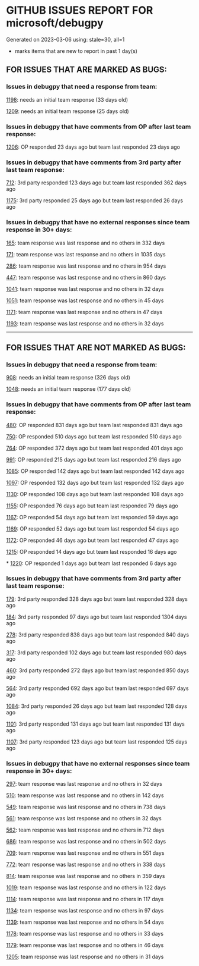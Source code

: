 
# GITHUB ISSUES REPORT FOR microsoft/debugpy


Generated on 2023-03-06 using: stale=30, all=1


* marks items that are new to report in past 1 day(s)


## FOR ISSUES THAT ARE MARKED AS BUGS:


### Issues in debugpy that need a response from team:


  [1198](https://github.com/microsoft/debugpy/issues/1198 "Crashes on ending debug session when using PyPy"): needs an initial team response (33 days old)

  [1209](https://github.com/microsoft/debugpy/issues/1209 "pydevd complaining about `attach_x86_64.dylib` on macOS on ARM"): needs an initial team response (25 days old)

### Issues in debugpy that have comments from OP after last team response:


  [1206](https://github.com/microsoft/debugpy/issues/1206 "Debugger with gevent doesn't hit breakpoints"): OP responded 23 days ago but team last responded 23 days ago

### Issues in debugpy that have comments from 3rd party after last team response:


  [712](https://github.com/microsoft/debugpy/issues/712 "notification like &quot;Failed launch debugger for child process xxxx&quot;."): 3rd party responded 123 days ago but team last responded 362 days ago

  [1175](https://github.com/microsoft/debugpy/issues/1175 "Debugging tests is not stopping on breakpoint"): 3rd party responded 25 days ago but team last responded 26 days ago

### Issues in debugpy that have no external responses since team response in 30+ days:


  [165](https://github.com/microsoft/debugpy/issues/165 "Entry points aren't being found while test debugging"): team response was last response and no others in 332 days

  [171](https://github.com/microsoft/debugpy/issues/171 "Ctrl+C causes KeyboardInterrupt inside pydevd"): team response was last response and no others in 1035 days

  [286](https://github.com/microsoft/debugpy/issues/286 "Attach to local process assumes i386 architecture? "): team response was last response and no others in 954 days

  [447](https://github.com/microsoft/debugpy/issues/447 "Running `breakpoint()` in the watch causes buggy behaviour"): team response was last response and no others in 860 days

  [1041](https://github.com/microsoft/debugpy/issues/1041 "Breakpoints on secondary threads don't trigger when using PyQt5"): team response was last response and no others in 32 days

  [1051](https://github.com/microsoft/debugpy/issues/1051 "debugpy gets &quot;stuck&quot; while using run by line in vscode jupyter notebook"): team response was last response and no others in 45 days

  [1171](https://github.com/microsoft/debugpy/issues/1171 "Debugger Not Stopping or Stopping in Random Places"): team response was last response and no others in 47 days

  [1193](https://github.com/microsoft/debugpy/issues/1193 "Debug crashes when running a Python2 subprocess"): team response was last response and no others in 32 days

---

## FOR ISSUES THAT ARE NOT MARKED AS BUGS:


### Issues in debugpy that need a response from team:


  [908](https://github.com/microsoft/debugpy/issues/908 "Create persistent custom commands"): needs an initial team response (326 days old)

  [1048](https://github.com/microsoft/debugpy/issues/1048 "Support for eventlet"): needs an initial team response (177 days old)

### Issues in debugpy that have comments from OP after last team response:


  [480](https://github.com/microsoft/debugpy/issues/480 "Error message for embedded python adapter timeout"): OP responded 831 days ago but team last responded 831 days ago

  [750](https://github.com/microsoft/debugpy/issues/750 "Support PEP 582 (__pypackages__) for just-my-code and user-uncaught exceptions"): OP responded 510 days ago but team last responded 510 days ago

  [764](https://github.com/microsoft/debugpy/issues/764 "Problems with python in VSC, eg. not working logs and pathlib and importlib.util"): OP responded 372 days ago but team last responded 401 days ago

  [991](https://github.com/microsoft/debugpy/issues/991 "Allow throwing exceptions in the debugger"): OP responded 215 days ago but team last responded 216 days ago

  [1085](https://github.com/microsoft/debugpy/issues/1085 "Return scope metadata on ScopesRequest"): OP responded 142 days ago but team last responded 142 days ago

  [1097](https://github.com/microsoft/debugpy/issues/1097 "debugpy.configure(python=) is not properly documented"): OP responded 132 days ago but team last responded 132 days ago

  [1130](https://github.com/microsoft/debugpy/issues/1130 "Allow server to configure its root"): OP responded 108 days ago but team last responded 108 days ago

  [1155](https://github.com/microsoft/debugpy/issues/1155 "Python debugger breaks on caught exception within a decorator and context manager"): OP responded 76 days ago but team last responded 79 days ago

  [1167](https://github.com/microsoft/debugpy/issues/1167 "Debugging support lazy variables"): OP responded 54 days ago but team last responded 59 days ago

  [1169](https://github.com/microsoft/debugpy/issues/1169 "Missing examples of configurations"): OP responded 52 days ago but team last responded 54 days ago

  [1172](https://github.com/microsoft/debugpy/issues/1172 "atexit not respected in subprocess.Popen"): OP responded 46 days ago but team last responded 47 days ago

  [1215](https://github.com/microsoft/debugpy/issues/1215 "[Feature request] Support Listening multiples port in vscode attach"): OP responded 14 days ago but team last responded 16 days ago

\* [1220](https://github.com/microsoft/debugpy/issues/1220 "Error attaching Python debugger with debugpy: 'Could not find .so for attach to process' on macbook m1"): OP responded 1 days ago but team last responded 6 days ago

### Issues in debugpy that have comments from 3rd party after last team response:


  [179](https://github.com/microsoft/debugpy/issues/179 "Build native binaries on ci and distribute those."): 3rd party responded 328 days ago but team last responded 328 days ago

  [184](https://github.com/microsoft/debugpy/issues/184 "Azure Build for ARM"): 3rd party responded 97 days ago but team last responded 1304 days ago

  [278](https://github.com/microsoft/debugpy/issues/278 "When ungrouped, list and dict variables have inconvenient sort order"): 3rd party responded 838 days ago but team last responded 840 days ago

  [317](https://github.com/microsoft/debugpy/issues/317 "Make variable order for dict keys configurable"): 3rd party responded 102 days ago but team last responded 980 days ago

  [460](https://github.com/microsoft/debugpy/issues/460 "Repeated debugpy.listen() calls should be an error"): 3rd party responded 272 days ago but team last responded 850 days ago

  [564](https://github.com/microsoft/debugpy/issues/564 "Ignore &quot;justMyCode&quot; flag when doing a step into target"): 3rd party responded 692 days ago but team last responded 697 days ago

  [1084](https://github.com/microsoft/debugpy/issues/1084 "Unnecessary truncation"): 3rd party responded 26 days ago but team last responded 128 days ago

  [1101](https://github.com/microsoft/debugpy/issues/1101 "Improve inline breakpoint experience to be similar to TypeScript's  "): 3rd party responded 131 days ago but team last responded 131 days ago

  [1107](https://github.com/microsoft/debugpy/issues/1107 "Add Python 3.11 to the ci"): 3rd party responded 123 days ago but team last responded 125 days ago

### Issues in debugpy that have no external responses since team response in 30+ days:


  [297](https://github.com/microsoft/debugpy/issues/297 "Could a disable_attach API available?"): team response was last response and no others in 32 days

  [510](https://github.com/microsoft/debugpy/issues/510 "Stop at breakpoints during evaluate request (recursive debugging)"): team response was last response and no others in 142 days

  [549](https://github.com/microsoft/debugpy/issues/549 "timeout or cancelling of debugpy.connect call"): team response was last response and no others in 738 days

  [561](https://github.com/microsoft/debugpy/issues/561 "Treat mapped files as my code"): team response was last response and no others in 32 days

  [562](https://github.com/microsoft/debugpy/issues/562 "Add support for terminateThreads request."): team response was last response and no others in 712 days

  [686](https://github.com/microsoft/debugpy/issues/686 "Don't show Locals for module-global frame"): team response was last response and no others in 502 days

  [709](https://github.com/microsoft/debugpy/issues/709 "Support pyside6 (without frame-eval mode)"): team response was last response and no others in 551 days

  [772](https://github.com/microsoft/debugpy/issues/772 "CXXABI requirement"): team response was last response and no others in 338 days

  [814](https://github.com/microsoft/debugpy/issues/814 "Provide a way to notify users of where a RecursionError happens"): team response was last response and no others in 359 days

  [1019](https://github.com/microsoft/debugpy/issues/1019 "justMyCode warning message is at the wrong level, not always accurate"): team response was last response and no others in 122 days

  [1114](https://github.com/microsoft/debugpy/issues/1114 "Display Python asyncio Tasks in VS Code Debugger"): team response was last response and no others in 117 days

  [1134](https://github.com/microsoft/debugpy/issues/1134 "async code debugging"): team response was last response and no others in 97 days

  [1139](https://github.com/microsoft/debugpy/issues/1139 "Unable to debug python files (only on remote server): Timed out waiting for debuggee to spawn"): team response was last response and no others in 54 days

  [1178](https://github.com/microsoft/debugpy/issues/1178 "Name debug console automatically using launch.json file"): team response was last response and no others in 33 days

  [1179](https://github.com/microsoft/debugpy/issues/1179 "Support DAP variable paging"): team response was last response and no others in 46 days

  [1205](https://github.com/microsoft/debugpy/issues/1205 "python file name case changed won't reflect on &quot;Run without debugging&quot;"): team response was last response and no others in 31 days
